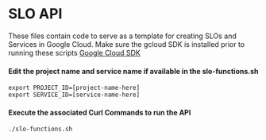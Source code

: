 # SLO API
These files contain code to serve as a template for creating SLOs and Services in Google Cloud.
Make sure the gcloud SDK is installed prior to running these scripts
[Google Cloud SDK](https://cloud.google.com/sdk)

#### Edit the project name and service name if available in the slo-functions.sh
```
export PROJECT_ID=[project-name-here]
export SERVICE_ID=[service-name-here]
```
#### Execute the associated Curl Commands to run the API
```
./slo-functions.sh
```